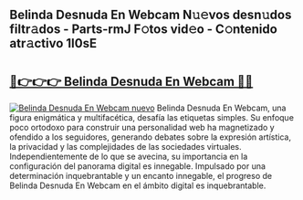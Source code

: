 ## Belinda Desnuda En Webcam N𝚞𝚎vos desn𝚞dos filtr𝚊dos - Parts-rmJ F𝚘tos vid𝚎o - C𝚘ntenido atr𝚊ctivo 1I0sE

# <h2><a href="http://mb5ld8h.tromn.icu/?c=Belinda+Desnuda+En+Webcam">🔗👉👉👉 Belinda Desnuda En Webcam 🔗🔗</a></h2>

[![Belinda Desnuda En Webcam nuevo](https://i.imgur.com/pEAQMta.gif)](http://mb5ld8h.tromn.icu/?c=Belinda+Desnuda+En+Webcam)
Belinda Desnuda En Webcam, una figura enigmática y multifacética, desafía las etiquetas simples. Su enfoque poco ortodoxo para construir una personalidad web ha magnetizado y ofendido a los seguidores, generando debates sobre la expresión artística, la privacidad y las complejidades de las sociedades virtuales. Independientemente de lo que se avecina, su importancia en la configuración del panorama digital es innegable. Impulsado por una determinación inquebrantable y un encanto innegable, el progreso de Belinda Desnuda En Webcam en el ámbito digital es inquebrantable.
